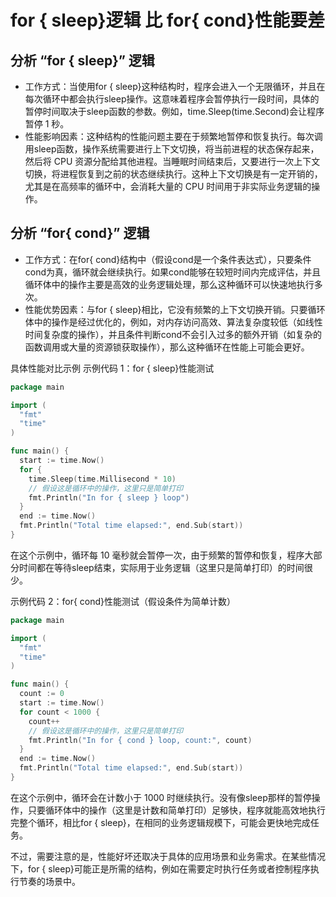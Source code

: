# for { sleep}逻辑 比 for{ cond}性能要差

## 分析 “for { sleep}” 逻辑

* 工作方式：当使用for { sleep}这种结构时，程序会进入一个无限循环，并且在每次循环中都会执行sleep操作。这意味着程序会暂停执行一段时间，具体的暂停时间取决于sleep函数的参数。例如，time.Sleep(time.Second)会让程序暂停 1 秒。
* 性能影响因素：这种结构的性能问题主要在于频繁地暂停和恢复执行。每次调用sleep函数，操作系统需要进行上下文切换，将当前进程的状态保存起来，然后将 CPU 资源分配给其他进程。当睡眠时间结束后，又要进行一次上下文切换，将进程恢复到之前的状态继续执行。这种上下文切换是有一定开销的，尤其是在高频率的循环中，会消耗大量的 CPU 时间用于非实际业务逻辑的操作。

## 分析 “for{ cond}” 逻辑

* 工作方式：在for{ cond}结构中（假设cond是一个条件表达式），只要条件cond为真，循环就会继续执行。如果cond能够在较短时间内完成评估，并且循环体中的操作主要是高效的业务逻辑处理，那么这种循环可以快速地执行多次。
* 性能优势因素：与for { sleep}相比，它没有频繁的上下文切换开销。只要循环体中的操作是经过优化的，例如，对内存访问高效、算法复杂度较低（如线性时间复杂度的操作），并且条件判断cond不会引入过多的额外开销（如复杂的函数调用或大量的资源锁获取操作），那么这种循环在性能上可能会更好。

具体性能对比示例
示例代码 1：for { sleep}性能测试
```go
package main

import (
  "fmt"
  "time"
)

func main() {
  start := time.Now()
  for {
    time.Sleep(time.Millisecond * 10)
    // 假设这是循环中的操作，这里只是简单打印
    fmt.Println("In for { sleep } loop")
  }
  end := time.Now()
  fmt.Println("Total time elapsed:", end.Sub(start))
}
```

在这个示例中，循环每 10 毫秒就会暂停一次，由于频繁的暂停和恢复，程序大部分时间都在等待sleep结束，实际用于业务逻辑（这里只是简单打印）的时间很少。

示例代码 2：for{ cond}性能测试（假设条件为简单计数）
```go
package main

import (
  "fmt"
  "time"
)

func main() {
  count := 0
  start := time.Now()
  for count < 1000 {
    count++
    // 假设这是循环中的操作，这里只是简单打印
    fmt.Println("In for { cond } loop, count:", count)
  }
  end := time.Now()
  fmt.Println("Total time elapsed:", end.Sub(start))
}
```

在这个示例中，循环会在计数小于 1000 时继续执行。没有像sleep那样的暂停操作，只要循环体中的操作（这里是计数和简单打印）足够快，程序就能高效地执行完整个循环，相比for { sleep}，在相同的业务逻辑规模下，可能会更快地完成任务。

不过，需要注意的是，性能好坏还取决于具体的应用场景和业务需求。在某些情况下，for { sleep}可能正是所需的结构，例如在需要定时执行任务或者控制程序执行节奏的场景中。
